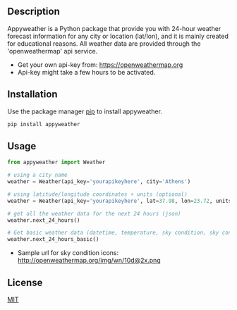 ## Description

Appyweather is a Python package that provide you with 24-hour weather forecast information for any city 
or location (lat/lon), and it is mainly created for educational reasons. 
All weather data are provided through the 'openweathermap' api service.

- Get your own api-key from: https://openweathermap.org
- Api-key might take a few hours to be activated.

## Installation

Use the package manager [pip](https://pip.pypa.io/en/stable/) to install appyweather.

```bash
pip install appyweather
```

## Usage

```python
from appyweather import Weather

# using a city name
weather = Weather(api_key='yourapikeyhere', city='Athens')

# using latitude/longitude coordinates + units (optional)
weather = Weather(api_key='yourapikeyhere', lat=37.98, lon=23.72, units='metric')

# get all the weather data for the next 24 hours (json)
weather.next_24_hours()

# Get basic weather data (datetime, temperature, sky condition, sky condition icon code) for the next 24 hours.
weather.next_24_hours_basic()
```

- Sample url for sky condition icons: http://openweathermap.org/img/wn/10d@2x.png

## License
[MIT](https://choosealicense.com/licenses/mit/)